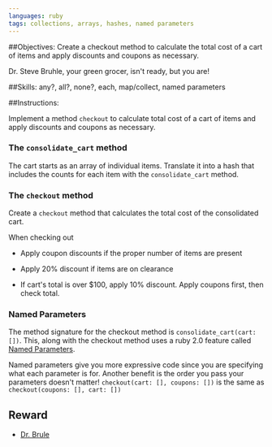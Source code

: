 ```yaml
---
languages: ruby
tags: collections, arrays, hashes, named parameters
---
```


##Objectives: 
Create a checkout method to calculate the total cost of a cart of items and apply discounts and coupons as necessary.

Dr. Steve Bruhle, your green grocer, isn't ready, but you are!

##Skills: 
any?, all?, none?, each, map/collect, named parameters

##Instructions:

Implement a method `checkout` to calculate total cost of a cart of items and apply discounts and coupons as necessary.

### The `consolidate_cart` method

The cart starts as an array of individual items. Translate it into a hash that includes the counts for each item with the `consolidate_cart` method.

### The `checkout` method

Create a `checkout` method that calculates the total cost of the consolidated cart.

When checking out 

* Apply coupon discounts if the proper number of items are present

* Apply 20% discount if items are on clearance

* If cart's total is over $100, apply 10% discount. Apply coupons first, then check total.


### Named Parameters

The method signature for the checkout method is 
`consolidate_cart(cart:[])`. This, along with the checkout method uses a ruby 2.0 feature called [Named Parameters](http://brainspec.com/blog/2012/10/08/keyword-arguments-ruby-2-0/).

Named parameters give you more expressive code since you are specifying what each parameter is for. Another benefit is the order you pass your parameters doesn't matter!
`checkout(cart: [], coupons: [])` is the same as `checkout(coupons: [], cart: [])`

## Reward
* [Dr. Brule](http://www.adultswim.com/videos/tim-and-eric-awesome-show-great-job/dr-brule-your-green-grocer/)
